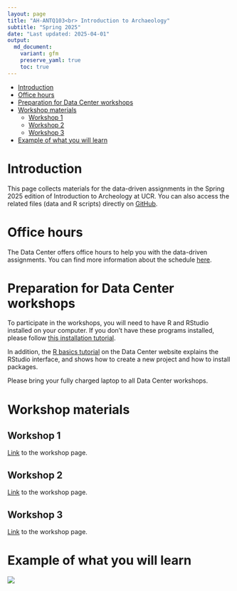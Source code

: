 ```yaml
---
layout: page
title: "AH-ANTQ103<br> Introduction to Archaeology"
subtitle: "Spring 2025"
date: "Last updated: 2025-04-01"
output:
  md_document:
    variant: gfm
    preserve_yaml: true
    toc: true
---
```


- [Introduction](#introduction)
- [Office hours](#office-hours)
- [Preparation for Data Center
  workshops](#preparation-for-data-center-workshops)
- [Workshop materials](#workshop-materials)
  - [Workshop 1](#workshop-1)
  - [Workshop 2](#workshop-2)
  - [Workshop 3](#workshop-3)
- [Example of what you will learn](#example-of-what-you-will-learn)

# Introduction

This page collects materials for the data-driven assignments in the
Spring 2025 edition of Introduction to Archeology at UCR. You can also
access the related files (data and R scripts) directly on
[GitHub](https://github.com/ucrdatacenter/projects/tree/main/AH-ANTQ103/2025h1).

# Office hours

The Data Center offers office hours to help you with the data-driven
assignments. You can find more information about the schedule
[here](../../contact).

# Preparation for Data Center workshops

To participate in the workshops, you will need to have R and RStudio
installed on your computer. If you don’t have these programs installed,
please follow [this installation tutorial](../../tutorials/r_install).

In addition, the [R basics tutorial](../../../tutorials/r_basics) on the
Data Center website explains the RStudio interface, and shows how to
create a new project and how to install packages.

Please bring your fully charged laptop to all Data Center workshops.

# Workshop materials

## Workshop 1

[Link](workshop1) to the workshop page.

## Workshop 2

[Link](workshop2) to the workshop page.

## Workshop 3

[Link](workshop3) to the workshop page.

# Example of what you will learn

![](workshop3_files/figure-gfm/plot_3-1.png)
